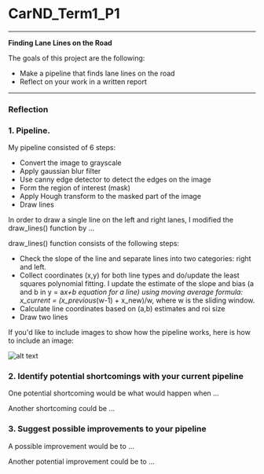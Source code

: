 # CarND_Term1_P1

---

**Finding Lane Lines on the Road**

The goals of this project are the following:
* Make a pipeline that finds lane lines on the road
* Reflect on your work in a written report


[//]: # (Image References)

[image1]: ./examples/grayscale.jpg "Grayscale"

---

### Reflection

### 1. Pipeline. 

My pipeline consisted of 6 steps:
* Convert the image to grayscale
* Apply gaussian blur filter
* Use canny edge detector to detect the edges on the image
* Form the region of interest (mask)
* Apply Hough transform to the masked part of the image 
* Draw lines

In order to draw a single line on the left and right lanes, I modified the draw_lines() function by ...

draw_lines() function consists of the following steps:
* Check the slope of the line and separate lines into two categories: right and left. 
* Collect coordinates (x,y) for both line types and do/update the least squares polynomial fitting. I update the estimate of the slope and bias (a and b in y = a*x+b equation for a line) using moving average formula: x_current = (x_previous*(w-1) + x_new)/w, where w is the sliding window. 
* Calculate line coordinates based on (a,b) estimates and roi size
* Draw two lines

If you'd like to include images to show how the pipeline works, here is how to include an image: 

![alt text][image1]


### 2. Identify potential shortcomings with your current pipeline


One potential shortcoming would be what would happen when ... 

Another shortcoming could be ...


### 3. Suggest possible improvements to your pipeline

A possible improvement would be to ...

Another potential improvement could be to ...
